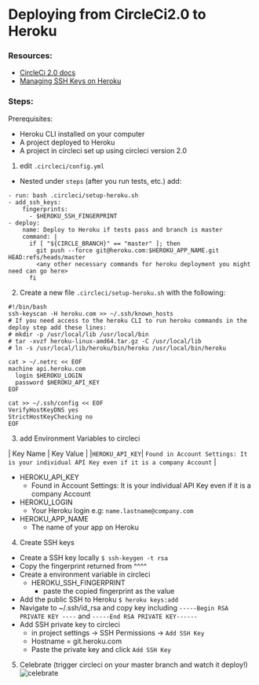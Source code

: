 # Deploying from CircleCi2.0 to Heroku
### Resources:
* [CircleCi 2.0 docs](https://circleci.com/docs/2.0/deployment_integrations/#heroku)
* [Managing SSH Keys on Heroku](https://devcenter.heroku.com/articles/keys)

### Steps:
Prerequisites:

  * Heroku CLI installed on your computer
  * A project deployed to Heroku
  * A project in circleci set up using circleci version 2.0

1. edit `.circleci/config.yml`
  - Nested under `steps` (after you run tests, etc.) add:
  ```
  - run: bash .circleci/setup-heroku.sh
  - add_ssh_keys:
      fingerprints:
        - $HEROKU_SSH_FINGERPRINT
  - deploy:
      name: Deploy to Heroku if tests pass and branch is master
      command: |
        if [ "${CIRCLE_BRANCH}" == "master" ]; then
          git push --force git@heroku.com:$HEROKU_APP_NAME.git HEAD:refs/heads/master
          <any other necessary commands for heroku deployment you might need can go here>
        fi
  ```
2. Create a new file `.circleci/setup-heroku.sh` with the following:
  ```
  #!/bin/bash
  ssh-keyscan -H heroku.com >> ~/.ssh/known_hosts
  # If you need access to the heroku CLI to run heroku commands in the deploy step add these lines:
  # mkdir -p /usr/local/lib /usr/local/bin
  # tar -xvzf heroku-linux-amd64.tar.gz -C /usr/local/lib
  # ln -s /usr/local/lib/heroku/bin/heroku /usr/local/bin/heroku

  cat > ~/.netrc << EOF
  machine api.heroku.com
    login $HEROKU_LOGIN
    password $HEROKU_API_KEY
  EOF

  cat >> ~/.ssh/config << EOF
  VerifyHostKeyDNS yes
  StrictHostKeyChecking no
  EOF
  ```
3. add Environment Variables to circleci

| Key Name | Key Value |
|`HEROKU_API_KEY`| `Found in Account Settings: It is your individual API Key even if it is a company Account` |
  
  * HEROKU_API_KEY
    - Found in Account Settings: It is your individual API Key even if it is a company Account
  * HEROKU_LOGIN
    - Your Heroku login e.g: `name.lastname@company.com`
  * HEROKU_APP_NAME
    - The name of your app on Heroku
4. Create SSH keys
  * Create a SSH key locally
  `$ ssh-keygen -t rsa`
  * Copy the fingerprint returned from ^^^^
  * Create a environment variable in circleci
    - HEROKU_SSH_FINGERPRINT
      - paste the copied fingerprint as the value
  * Add the public SSH to Heroku
  `$ heroku keys:add`
  * Navigate to ~/.ssh/id_rsa and copy key including `-----Begin RSA PRIVATE KEY ----` and `-----End RSA PRIVATE KEY------`
  * Add SSH private key to circleci
    * in project settings -> SSH Permissions -> `Add SSH Key`
    * Hostname = git.heroku.com
    * Paste the private key and click `Add SSH Key`
5. Celebrate (trigger circleci on your master branch and watch it deploy!)
![celebrate](https://media.giphy.com/media/xT8qBmk4MAjBeTO1tm/giphy.gif)